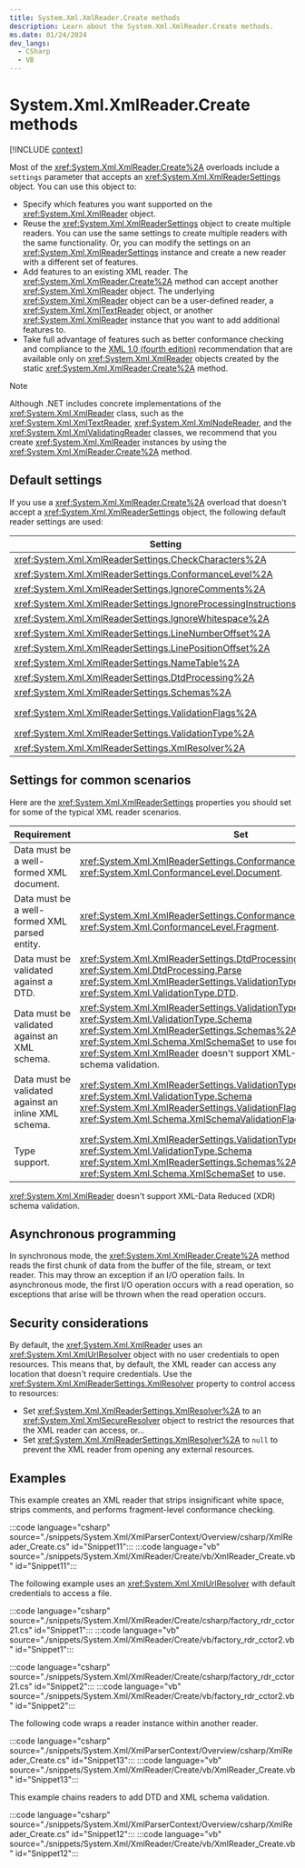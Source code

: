 ```yaml
---
title: System.Xml.XmlReader.Create methods
description: Learn about the System.Xml.XmlReader.Create methods.
ms.date: 01/24/2024
dev_langs:
  - CSharp
  - VB
---
```

# System.Xml.XmlReader.Create methods

[!INCLUDE [context](includes/context.md)]

Most of the <xref:System.Xml.XmlReader.Create%2A> overloads include a `settings` parameter that accepts an <xref:System.Xml.XmlReaderSettings> object. You can use this object to:

- Specify which features you want supported on the <xref:System.Xml.XmlReader> object.
- Reuse the <xref:System.Xml.XmlReaderSettings> object to create multiple readers. You can use the same settings to create multiple readers with the same functionality. Or, you can modify the settings on an <xref:System.Xml.XmlReaderSettings> instance and create a new reader with a different set of features.
- Add features to an existing XML reader. The <xref:System.Xml.XmlReader.Create%2A> method can accept another <xref:System.Xml.XmlReader> object. The underlying <xref:System.Xml.XmlReader> object can be a user-defined reader, a <xref:System.Xml.XmlTextReader> object, or another <xref:System.Xml.XmlReader> instance that you want to add additional features to.
- Take full advantage of features such as better conformance checking and compliance to the [XML 1.0 (fourth edition)](https://www.w3.org/TR/2006/REC-xml-20060816/) recommendation that are available only on <xref:System.Xml.XmlReader> objects created by the static <xref:System.Xml.XmlReader.Create%2A> method.

> [!NOTE]
> Although .NET includes concrete implementations of the <xref:System.Xml.XmlReader> class, such as the <xref:System.Xml.XmlTextReader>, <xref:System.Xml.XmlNodeReader>, and the <xref:System.Xml.XmlValidatingReader> classes, we recommend that you create <xref:System.Xml.XmlReader> instances by using the <xref:System.Xml.XmlReader.Create%2A> method.

## Default settings

If you use a <xref:System.Xml.XmlReader.Create%2A> overload that doesn't accept a <xref:System.Xml.XmlReaderSettings> object, the following default reader settings are used:

| Setting                                                             | Default                                               |
|---------------------------------------------------------------------|-------------------------------------------------------|
| <xref:System.Xml.XmlReaderSettings.CheckCharacters%2A>              | `true`                                                |
| <xref:System.Xml.XmlReaderSettings.ConformanceLevel%2A> | <xref:System.Xml.ConformanceLevel.Document?displayProperty=nameWithType> |
| <xref:System.Xml.XmlReaderSettings.IgnoreComments%2A>               | `false`                                               |
| <xref:System.Xml.XmlReaderSettings.IgnoreProcessingInstructions%2A> | `false`                                               |
| <xref:System.Xml.XmlReaderSettings.IgnoreWhitespace%2A>             | `false`                                               |
| <xref:System.Xml.XmlReaderSettings.LineNumberOffset%2A>             | 0                                                     |
| <xref:System.Xml.XmlReaderSettings.LinePositionOffset%2A>           | 0                                                     |
| <xref:System.Xml.XmlReaderSettings.NameTable%2A>                    | `null`                                                |
| <xref:System.Xml.XmlReaderSettings.DtdProcessing%2A>                | <xref:System.Xml.DtdProcessing.Prohibit>              |
| <xref:System.Xml.XmlReaderSettings.Schemas%2A>                      | An empty <xref:System.Xml.Schema.XmlSchemaSet> object |
| <xref:System.Xml.XmlReaderSettings.ValidationFlags%2A> | <xref:System.Xml.Schema.XmlSchemaValidationFlags.ProcessIdentityConstraints> enabled |
| <xref:System.Xml.XmlReaderSettings.ValidationType%2A>               | <xref:System.Xml.ValidationType.None>                 |
| <xref:System.Xml.XmlReaderSettings.XmlResolver%2A>                  | `null` |

## Settings for common scenarios

Here are the <xref:System.Xml.XmlReaderSettings> properties you should set for some of the typical XML reader scenarios.

|Requirement|Set|
|-----------------|---------|
|Data must be a well-formed XML document.|<xref:System.Xml.XmlReaderSettings.ConformanceLevel%2A> to <xref:System.Xml.ConformanceLevel.Document>.|
|Data must be a well-formed XML parsed entity.|<xref:System.Xml.XmlReaderSettings.ConformanceLevel%2A> to <xref:System.Xml.ConformanceLevel.Fragment>.|
|Data must be validated against a DTD.|<xref:System.Xml.XmlReaderSettings.DtdProcessing%2A> to <xref:System.Xml.DtdProcessing.Parse><br /><xref:System.Xml.XmlReaderSettings.ValidationType%2A> to <xref:System.Xml.ValidationType.DTD>.|
|Data must be validated against an XML schema.|<xref:System.Xml.XmlReaderSettings.ValidationType%2A> to <xref:System.Xml.ValidationType.Schema><br /><xref:System.Xml.XmlReaderSettings.Schemas%2A> to the <xref:System.Xml.Schema.XmlSchemaSet> to use for validation. Note that <xref:System.Xml.XmlReader> doesn't support XML-Data Reduced (XDR) schema validation.|
|Data must be validated against an inline XML schema.|<xref:System.Xml.XmlReaderSettings.ValidationType%2A> to <xref:System.Xml.ValidationType.Schema><br /><xref:System.Xml.XmlReaderSettings.ValidationFlags%2A> to <xref:System.Xml.Schema.XmlSchemaValidationFlags.ProcessInlineSchema>.|
|Type support.|<xref:System.Xml.XmlReaderSettings.ValidationType%2A> to <xref:System.Xml.ValidationType.Schema><br /><xref:System.Xml.XmlReaderSettings.Schemas%2A> to the <xref:System.Xml.Schema.XmlSchemaSet> to use.|

<xref:System.Xml.XmlReader> doesn't support XML-Data Reduced (XDR) schema validation.

## Asynchronous programming

In synchronous mode, the <xref:System.Xml.XmlReader.Create%2A> method reads the first chunk of data from the buffer of the file, stream, or text reader. This may throw an exception if an I/O operation fails. In asynchronous mode, the first I/O operation occurs with a read operation, so exceptions that arise will be thrown when the read operation occurs.

## Security considerations

By default, the <xref:System.Xml.XmlReader> uses an <xref:System.Xml.XmlUrlResolver> object with no user credentials to open resources. This means that, by default, the XML reader can access any location that doesn't require credentials. Use the <xref:System.Xml.XmlReaderSettings.XmlResolver> property to control access to resources:

- Set <xref:System.Xml.XmlReaderSettings.XmlResolver%2A> to an <xref:System.Xml.XmlSecureResolver> object to restrict the resources that the XML reader can access, or...
- Set <xref:System.Xml.XmlReaderSettings.XmlResolver%2A> to `null` to prevent the XML reader from opening any external resources.

## Examples

This example creates an XML reader that strips insignificant white space, strips comments, and performs fragment-level conformance checking.

:::code language="csharp" source="./snippets/System.Xml/XmlParserContext/Overview/csharp/XmlReader_Create.cs" id="Snippet11":::
:::code language="vb" source="./snippets/System.Xml/XmlReader/Create/vb/XmlReader_Create.vb" id="Snippet11":::

The following example uses an <xref:System.Xml.XmlUrlResolver> with default credentials to access a file.

:::code language="csharp" source="./snippets/System.Xml/XmlReader/Create/csharp/factory_rdr_cctor21.cs" id="Snippet1":::
:::code language="vb" source="./snippets/System.Xml/XmlReader/Create/vb/factory_rdr_cctor2.vb" id="Snippet1":::

:::code language="csharp" source="./snippets/System.Xml/XmlReader/Create/csharp/factory_rdr_cctor21.cs" id="Snippet2":::
:::code language="vb" source="./snippets/System.Xml/XmlReader/Create/vb/factory_rdr_cctor2.vb" id="Snippet2":::

The following code wraps a reader instance within another reader.

:::code language="csharp" source="./snippets/System.Xml/XmlParserContext/Overview/csharp/XmlReader_Create.cs" id="Snippet13":::
:::code language="vb" source="./snippets/System.Xml/XmlReader/Create/vb/XmlReader_Create.vb" id="Snippet13":::

This example chains readers to add DTD and XML schema validation.

:::code language="csharp" source="./snippets/System.Xml/XmlParserContext/Overview/csharp/XmlReader_Create.cs" id="Snippet12":::
:::code language="vb" source="./snippets/System.Xml/XmlReader/Create/vb/XmlReader_Create.vb" id="Snippet12":::
